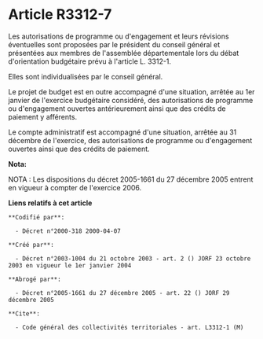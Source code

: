 # Article R3312-7

Les autorisations de programme ou d'engagement et leurs révisions éventuelles sont proposées par le président du conseil
général et présentées aux membres de l'assemblée départementale lors du débat d'orientation budgétaire prévu à l'article L.
3312-1.

Elles sont individualisées par le conseil général.

Le projet de budget est en outre accompagné d'une situation, arrêtée au 1er janvier de l'exercice budgétaire considéré, des
autorisations de programme ou d'engagement ouvertes antérieurement ainsi que des crédits de paiement y afférents.

Le compte administratif est accompagné d'une situation, arrêtée au 31 décembre de l'exercice, des autorisations de programme
ou d'engagement ouvertes ainsi que des crédits de paiement.

**Nota:**

NOTA : Les dispositions du décret 2005-1661 du 27 décembre 2005 entrent en vigueur à compter de l'exercice 2006.

**Liens relatifs à cet article**

	**Codifié par**:

	  - Décret n°2000-318 2000-04-07

	**Créé par**:

	  - Décret n°2003-1004 du 21 octobre 2003 - art. 2 () JORF 23 octobre 2003 en vigueur le 1er janvier 2004

	**Abrogé par**:

	  - Décret n°2005-1661 du 27 décembre 2005 - art. 22 () JORF 29 décembre 2005

	**Cite**:

	  - Code général des collectivités territoriales - art. L3312-1 (M)
